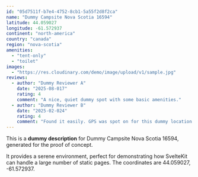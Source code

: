 ```yaml
---
id: "05d7511f-b7e4-4752-8cb1-5a55f2d8f2ca"
name: "Dummy Campsite Nova Scotia 16594"
latitude: 44.059027
longitude: -61.572937
continent: "north-america"
country: "canada"
region: "nova-scotia"
amenities:
  - "tent-only"
  - "toilet"
images:
  - "https://res.cloudinary.com/demo/image/upload/v1/sample.jpg"
reviews:
  - author: "Dummy Reviewer A"
    date: "2025-08-017"
    rating: 4
    comment: "A nice, quiet dummy spot with some basic amenities."
  - author: "Dummy Reviewer B"
    date: "2025-02-024"
    rating: 4
    comment: "Found it easily. GPS was spot on for this dummy location."
---
```


This is a **dummy description** for Dummy Campsite Nova Scotia 16594, generated for the proof of concept.

It provides a serene environment, perfect for demonstrating how SvelteKit can handle a large number of static pages. The coordinates are 44.059027, -61.572937.
